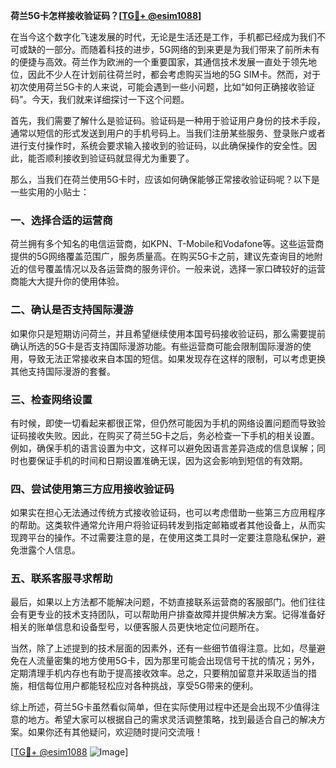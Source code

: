 **荷兰5G卡怎样接收验证码？[[TG💪+ @esim1088](https://t.me/s/esim1088)]**

在当今这个数字化飞速发展的时代，无论是生活还是工作，手机都已经成为我们不可或缺的一部分。而随着科技的进步，5G网络的到来更是为我们带来了前所未有的便捷与高效。荷兰作为欧洲的一个重要国家，其通信技术发展一直处于领先地位，因此不少人在计划前往荷兰时，都会考虑购买当地的5G SIM卡。然而，对于初次使用荷兰5G卡的人来说，可能会遇到一些小问题，比如“如何正确接收验证码”。今天，我们就来详细探讨一下这个问题。

首先，我们需要了解什么是验证码。验证码是一种用于验证用户身份的技术手段，通常以短信的形式发送到用户的手机号码上。当我们注册某些服务、登录账户或者进行支付操作时，系统会要求输入接收到的验证码，以此确保操作的安全性。因此，能否顺利接收到验证码就显得尤为重要了。

那么，当我们在荷兰使用5G卡时，应该如何确保能够正常接收验证码呢？以下是一些实用的小贴士：

### **一、选择合适的运营商**
荷兰拥有多个知名的电信运营商，如KPN、T-Mobile和Vodafone等。这些运营商提供的5G网络覆盖范围广，服务质量高。在购买5G卡之前，建议先查询目的地附近的信号覆盖情况以及各运营商的服务评价。一般来说，选择一家口碑较好的运营商能大大提升你的使用体验。

### **二、确认是否支持国际漫游**
如果你只是短期访问荷兰，并且希望继续使用本国号码接收验证码，那么需要提前确认所选的5G卡是否支持国际漫游功能。有些运营商可能会限制国际漫游的使用，导致无法正常接收来自本国的短信。如果发现存在这样的限制，可以考虑更换其他支持国际漫游的套餐。

### **三、检查网络设置**
有时候，即使一切看起来都很正常，但仍然可能因为手机的网络设置问题而导致验证码接收失败。因此，在购买了荷兰5G卡之后，务必检查一下手机的相关设置。例如，确保手机的语言设置为中文，这样可以避免因语言差异造成的信息误解；同时也要保证手机的时间和日期设置准确无误，因为这会影响到短信的有效期。

### **四、尝试使用第三方应用接收验证码**
如果实在担心无法通过传统方式接收验证码，也可以考虑借助一些第三方应用程序的帮助。这类软件通常允许用户将验证码转发到指定邮箱或者其他设备上，从而实现跨平台的操作。不过需要注意的是，在使用这类工具时一定要注意隐私保护，避免泄露个人信息。

### **五、联系客服寻求帮助**
最后，如果以上方法都不能解决问题，不妨直接联系运营商的客服部门。他们往往会有更专业的技术支持团队，可以帮助用户排查故障并提供解决方案。记得准备好相关的账单信息和设备型号，以便客服人员更快地定位问题所在。

当然，除了上述提到的技术层面的因素外，还有一些细节值得注意。比如，尽量避免在人流量密集的地方使用5G卡，因为那里可能会出现信号干扰的情况；另外，定期清理手机内存也有助于提高接收效率。总之，只要稍加留意并采取适当的措施，相信每位用户都能轻松应对各种挑战，享受5G带来的便利。

综上所述，荷兰5G卡虽然看似简单，但在实际使用过程中还是会出现不少值得注意的地方。希望大家可以根据自己的需求灵活调整策略，找到最适合自己的解决方案。如果你还有其他疑问，欢迎随时提问交流哦！

[[TG💪+ @esim1088](https://t.me/s/esim1088) ![Image](https://i.postimg.cc/4NQfJmqS/Snipaste-2025-05-13-00-14-12.png)]